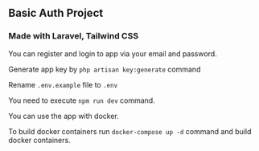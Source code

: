 <h2>Basic Auth Project</h2>
<h3>Made with Laravel, Tailwind CSS</h3>
<p>You can register and login to app via your email and password.</p>
<p>Generate app key by <code>php artisan key:generate</code> command</p>
<p>Rename <code>.env.example</code> file to <code>.env</code></p>
<p>You need to execute <code>npm run dev</code> command.</p>
<p>You can use the app with docker.</p>
To build docker containers run <code>docker-compose up -d</code> command and build docker containers.
